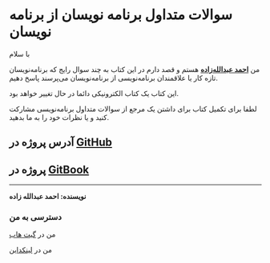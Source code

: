 # سوالات متداول برنامه نویسان از برنامه نویسان
با سلام

من **[احمد عبدالله‌زاده](https://www.linkedin.com/in/ahmad-abdollahzade-848421147/)** هستم و قصد دارم در این کتاب به چند سوال رایج که برنامه‌نویسان تازه کار یا علاقمندان برنامه‌نویسی از برنامه‌نویسان می‌پرسند پاسخ دهیم.

این کتاب یک کتاب الکترونیکی دائما در حال تغییر خواهد بود.

لطفا برای تکمیل کتاب برای داشتن یک مرجع از سوالات متداول برنامه‌نویسی مشارکت کنید و یا نظرات خود را به ما بدهید.

## 

## آدرس پروژه در [GitHub](https://github.com/ahmadabd/Programmers-Frequently-Asked-Questions-Book)

## پروژه در [GitBook](https://ahmadabd.gitbook.io/programmers-frequently-asked-questions-book/)



------



**نویسنده: احمد عبدالله زاده**

### دسترسی به من

من در [گیت هاب](https://github.com/ahmadabd)

من در [لینکداین](https://www.linkedin.com/in/ahmad-abdollahzade-848421147/)
